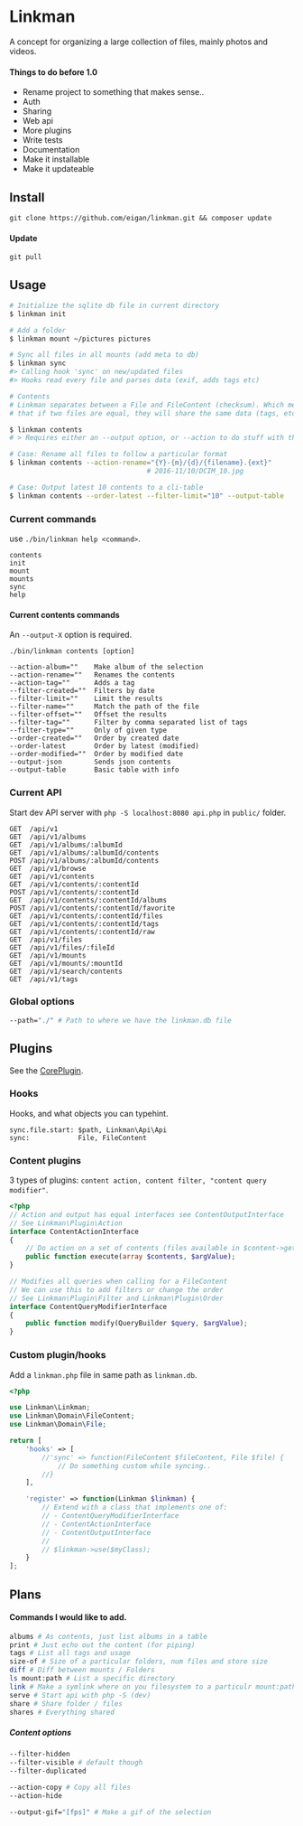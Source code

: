 # Linkman
A concept for organizing a large collection of files, mainly photos and videos.

#### Things to do before 1.0
- Rename project to something that makes sense..
- Auth
- Sharing
- Web api
- More plugins
- Write tests
- Documentation
- Make it installable
- Make it updateable

## Install
```
git clone https://github.com/eigan/linkman.git && composer update
```

#### Update
```
git pull
```

## Usage
```sh
# Initialize the sqlite db file in current directory
$ linkman init

# Add a folder
$ linkman mount ~/pictures pictures

# Sync all files in all mounts (add meta to db)
$ linkman sync
#> Calling hook 'sync' on new/updated files
#> Hooks read every file and parses data (exif, adds tags etc)

# Contents
# Linkman separates between a File and FileContent (checksum). Which means
# that if two files are equal, they will share the same data (tags, etc)

$ linkman contents
# > Requires either an --output option, or --action to do stuff with the content

# Case: Rename all files to follow a particular format
$ linkman contents --action-rename="{Y}-{m}/{d}/{filename}.{ext}"
                                  # 2016-11/10/DCIM_10.jpg

# Case: Output latest 10 contents to a cli-table
$ linkman contents --order-latest --filter-limit="10" --output-table

```

### Current commands
use `./bin/linkman help <command>`.
```
contents
init
mount
mounts
sync
help
```

#### Current contents commands
An `--output-X` option is required.

`./bin/linkman contents [option]`
```
--action-album=""    Make album of the selection
--action-rename=""   Renames the contents
--action-tag=""      Adds a tag
--filter-created=""  Filters by date
--filter-limit=""    Limit the results
--filter-name=""     Match the path of the file
--filter-offset=""   Offset the results
--filter-tag=""      Filter by comma separated list of tags
--filter-type=""     Only of given type
--order-created=""   Order by created date
--order-latest       Order by latest (modified)
--order-modified=""  Order by modified date
--output-json        Sends json contents
--output-table       Basic table with info
```

### Current API
Start dev API server with `php -S localhost:8080 api.php` in `public/` folder.
```
GET  /api/v1
GET  /api/v1/albums
GET  /api/v1/albums/:albumId
GET  /api/v1/albums/:albumId/contents
POST /api/v1/albums/:albumId/contents
GET  /api/v1/browse
GET  /api/v1/contents
GET  /api/v1/contents/:contentId
POST /api/v1/contents/:contentId
GET  /api/v1/contents/:contentId/albums
POST /api/v1/contents/:contentId/favorite
GET  /api/v1/contents/:contentId/files
GET  /api/v1/contents/:contentId/tags
GET  /api/v1/contents/:contentId/raw
GET  /api/v1/files
GET  /api/v1/files/:fileId
GET  /api/v1/mounts
GET  /api/v1/mounts/:mountId
GET  /api/v1/search/contents
GET  /api/v1/tags
```

### Global options
```sh
--path="./" # Path to where we have the linkman.db file
```


## Plugins
See the [CorePlugin](src/Plugin/CorePlugin.php).

### Hooks
Hooks, and what objects you can typehint.
```
sync.file.start: $path, Linkman\Api\Api
sync:            File, FileContent
```

### Content plugins
3 types of plugins: `content action, content filter, "content query modifier"`.

```php
<?php
// Action and output has equal interfaces see ContentOutputInterface
// See Linkman\Plugin\Action
interface ContentActionInterface
{
    // Do action on a set of contents (files available in $content->getFiles())
    public function execute(array $contents, $argValue);
}

// Modifies all queries when calling for a FileContent
// We can use this to add filters or change the order
// See Linkman\Plugin\Filter and Linkman\Plugin\Order
interface ContentQueryModifierInterface
{
    public function modify(QueryBuilder $query, $argValue);
}

```

### Custom plugin/hooks
Add a `linkman.php` file in same path as `linkman.db`.

```php
<?php

use Linkman\Linkman;
use Linkman\Domain\FileContent;
use Linkman\Domain\File;

return [
    'hooks' => [
        //'sync' => function(FileContent $fileContent, File $file) {
            // Do something custom while syncing..
        //}
    ],

    'register' => function(Linkman $linkman) {
        // Extend with a class that implements one of:
        // - ContentQueryModifierInterface
        // - ContentActionInterface
        // - ContentOutputInterface
        //
        // $linkman->use($myClass);
    }
];

```

## Plans

#### Commands I would like to add.
```sh
albums # As contents, just list albums in a table
print # Just echo out the content (for piping)
tags # List all tags and usage
size-of # Size of a particular folders, num files and store size
diff # Diff between mounts / Folders
ls mount:path # List a specific directory
link # Make a symlink where on you filesystem to a particulr mount:path/file
serve # Start api with php -S (dev)
share # Share folder / files
shares # Everything shared
```

##### Content options

```sh
--filter-hidden
--filter-visible # default though
--filter-duplicated

--action-copy # Copy all files
--action-hide

--output-gif="[fps]" # Make a gif of the selection
```

